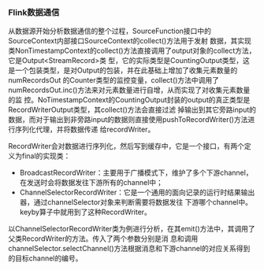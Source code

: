 ### Flink数据通信

从数据源开始分析数据通信的整个过程，SourceFunction接口中的SourceContext内部接口SourceContext的collect()方法用于发射
数据，其实现类NonTimestampContext的collect()方法直接调用了output对象的collect方法，它是Output<StreamRecord<T>>类
型，它的实际类型是CountingOutput类型，这是一个包装类型，是对Output的包装，并在此基础上增加了收集元素数量的numRecordsOut
的Counter类型的监控变量，collect()方法中调用了numRecordsOut.inc()方法来对元素数量进行自增，从而实现了对收集元素数量的监
控。NoTimestampContext的CountingOutput封装的output的真正类型是RecordWriterOutput类型，其collect()方法会直接过滤
掉输出到其它旁路input的数据，而对于输出到非旁路input的数据则直接使用pushToRecordWriter()方法进行序列化代理，并将数据传递
给recordWriter。

RecordWriter会对数据进行序列化，然后写到缓存中，它是一个接口，有两个定义为final的实现类：
* BroadcastRecordWriter：主要用于广播模式下，维护了多个下游channel，在发送时会将数据发往下游所有的channel中；
* ChannelSelectorRecordWriter：它是一个通用的面向记录的运行时结果输出器，通过channelSelector对象来判断需要将数据发往
下游哪个channel中。keyby算子中就用到了这种RecordWriter。

以ChannelSelectorRecordWriter类为例进行分析，在其emit()方法中，其调用了父类RecordWriter的方法。传入了两个参数分别是消
息和调用channelSelector.selectChannel()方法根据消息和下游channel的对应关系得到的目标channel的编号。